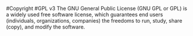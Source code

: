 #Copyright 
#GPL v3
The GNU General Public License (GNU GPL or GPL) is a widely used free software license, which guarantees end users (individuals, organizations, companies) the freedoms to run, study, share (copy), and modify the software.